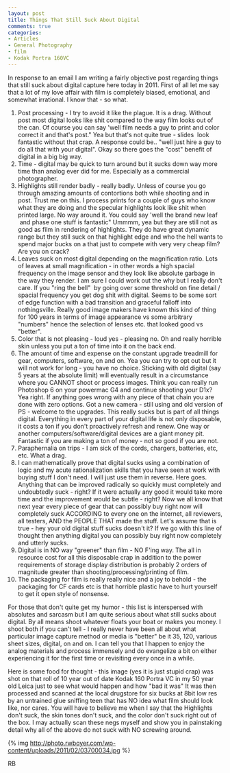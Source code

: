 ```yaml
---
layout: post
title: Things That Still Suck About Digital
comments: true
categories:
- Articles
- General Photography
- film
- Kodak Portra 160VC
---
```

In response to an email I am writing a fairly objective post regarding things that still suck about digital capture here today in 2011. First of all let me say that a lot of my love affair with film is completely biased, emotional, and somewhat irrational. I know that - so what.
<ol>
	<li>Post processing - I try to avoid it like the plague. It is a drag. Without post most digital looks like shit compared to the way film looks out of the can. Of course you can say 'well film needs a guy to print and color correct it and that's post." Yea but that's not quite true - slides  look fantastic without that crap. A response could be.. "well just hire a guy to do all that with your digital". Okay so there goes the "cost" benefit of digital in a big big way.</li>
	<li>Time - digital may be quick to turn around but it sucks down way more time than analog ever did for me. Especially as a commercial photographer.</li>
	<li>Highlights still render badly - really badly. Unless of course you go through amazing amounts of contortions both while shooting and in post. Trust me on this. I process prints for a couple of guys who know what they are doing and the specular highlights look like shit when printed large. No way around it. You could say 'well the brand new leaf  and phase one stuff is fantastic" Ummmm, yea but they are still not as good as film in rendering of highlights. They do have great dynamic range but they still suck on that highlight edge and who the hell wants to spend major bucks on a that just to compete with very very cheap film? Are you on crack?</li>
	<li>Leaves suck on most digital depending on the magnification ratio. Lots of leaves at small magnification - in other words a high spacial frequency on the image sensor and they look like absolute garbage in the way they render. I am sure I could work out the why but I really don't care. If you "ring the bell"  by going over some threshold on fine detail / spacial frequency you get dog shit with digital. Seems to be some sort of edge function with a bad transition and graceful falloff into nothingsville. Really good image makers have known this kind of thing for 100 years in terms of image appearance vs some arbitrary "numbers" hence the selection of lenses etc. that looked good vs "better".</li>
	<li>Color that is not pleasing - loud yes - pleasing no. Oh and really horrible skin unless you put a ton of time into it on the back end.</li>
	<li>The amount of time and expense on the constant upgrade treadmill for gear, computers, software, on and on. Yea you can try to opt out but it will not work for long - you have no choice. Sticking with old digital (say 5 years at the absolute limit) will eventually result in a circumstance where you CANNOT shoot or process images. Think you can really run Photoshop 6 on your powermac G4 and continue shooting your D1x? Yea right. If anything goes wrong with any piece of that chain you are done with zero options. Got a new camera - still using and old version of PS - welcome to the upgrades. This really sucks but is part of all things digital. Everything in every part of your digital life is not only disposable, it costs a ton if you don't proactively refresh and renew. One way or another computers/software/digital devices are a giant money pit. Fantastic if you are making a ton of money - not so good if you are not.</li>
	<li>Paraphernalia on trips - I am sick of the cords, chargers, batteries, etc, etc. What a drag.</li>
	<li>I can mathematically prove that digital sucks using a combination of logic and my acute rationalization skills that you have seen at work with buying stuff I don't need. I will just use them in reverse. Here goes. Anything that can be improved radically so quickly must completely and undoubtedly suck - right? If it were actually any good it would take more time and the improvement would be subtle - right? Now we all know that next year every piece of gear that can possibly buy right now will completely suck ACCORDING to every one on the internet, all reviewers, all testers, AND the PEOPLE THAT made the stuff. Let's assume that is true - hey your old digital stuff sucks doesn't it? If we go with this line of thought then anything digital you can possibly buy right now completely and utterly sucks.</li>
	<li>Digital is in NO way "greener" than film - NO F'ing way. The all in resource cost for all this disposable crap in addition to the power requirements of storage display distribution is probably 2 orders of magnitude greater than shooting/processing/printing of film.</li>
	<li>The packaging for film is really really nice and a joy to behold - the packaging for CF cards etc is that horrible plastic have to hurt yourself to get it open style of nonsense.</li>
</ol>
For those that don't quite get my humor - this list is interspersed with absolutes and sarcasm but I am quite serious about what still sucks about digital. By all means shoot whatever floats your boat or makes you money. I shoot both if you can't tell - I really never have been all about what particular image capture method or media is "better" be it 35, 120, various sheet sizes, digital, on and on. I can tell you that I happen to enjoy the analog materials and process immensely and do evangelize a bit on either experiencing it for the first time or revisiting every once in a while.

Here is some food for thought - this image (yes it is just stupid crap) was shot on that roll of 10 year out of date Kodak 160 Portra VC in my 50 year old Leica just to see what would happen and how "bad it was" It was then processed and scanned at the local drugstore for six bucks at 8bit low res by an untrained glue sniffing teen that has NO idea what film should look like, nor cares. You will have to believe me when I say that the Highlights don't suck, the skin tones don't suck, and the color don't suck right out of the box. I may actually scan these negs myself and show you in painstaking detail why all of the above do not suck with NO screwing around.

{% img http://photo.rwboyer.com/wp-content/uploads/2011/02/03700034.jpg %}

RB